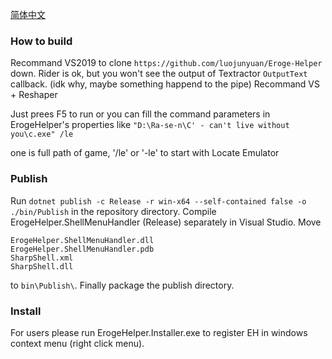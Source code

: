 [简体中文](https://github.com/luojunyuan/Eroge-Helper/blob/master/README_zh-cn.md)

### How to build

Recommand VS2019 to clone `https://github.com/luojunyuan/Eroge-Helper` down. Rider is ok, but you won't see the output of Textractor `OutputText` callback. (idk why, maybe something happend to the pipe) Recommand VS + Reshaper

Just prees F5 to run or you can fill the command parameters in ErogeHelper's properties like `"D:\Ra-se-n\C' - can't live without you\c.exe" /le`

one is full path of game, '/le' or '-le' to start with Locate Emulator

### Publish

Run `dotnet publish -c Release -r win-x64 --self-contained false -o ./bin/Publish` in the repository directory. Compile ErogeHelper.ShellMenuHandler (Release) separately in Visual Studio. Move 

```
ErogeHelper.ShellMenuHandler.dll 
ErogeHelper.ShellMenuHandler.pdb 
SharpShell.xml 
SharpShell.dll
```

to `bin\Publish\`. Finally package the publish directory.

### Install

For users please run ErogeHelper.Installer.exe to register EH in windows context menu (right click menu).
